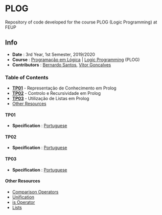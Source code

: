 # PLOG
Repository of code developed for the course PLOG (Logic Programming) at FEUP

## Info
* **Date** : 3rd Year, 1st Semester, 2019/2020
* **Course** : [Programação em Lógica](https://sigarra.up.pt/feup/pt/UCURR_GERAL.FICHA_UC_VIEW?pv_ocorrencia_id=436444) | [Logic Programming](https://sigarra.up.pt/feup/en/UCURR_GERAL.FICHA_UC_VIEW?pv_ocorrencia_id=436444) (PLOG)
* **Contributors** : [Bernardo Santos](https://github.com/bernas670), [Vítor Gonçalves](https://github.com/torrinheira)

### Table of Contents
* [**TP01**](#tp01) - Representação de Conhecimento em Prolog
* [**TP02**](#tp02) - Controlo e Recursividade em Prolog
* [**TP03**](#tp03) - Utilização de Listas em Prolog
* [Other Resources](#other-resources)

#### TP01
* **Specification** : [Portuguese](specifications/tp01.pdf)

#### TP02
* **Specification** : [Portuguese](specifications/tp02.pdf)

#### TP03
* **Specification** : [Portuguese](specifications/tp03.pdf)


#### Other Resources
* [Comparison Operators](http://www.cse.unsw.edu.au/~billw/dictionaries/prolog/comparison.html)
* [Unification](http://www.cse.unsw.edu.au/~billw/dictionaries/prolog/unification.html)
* [is Operator](http://www.cse.unsw.edu.au/~billw/dictionaries/prolog/is.html)
* [Lists](https://www.doc.gold.ac.uk/~mas02gw/prolog_tutorial/prologpages/lists.html)